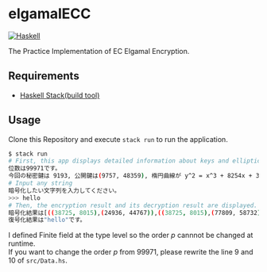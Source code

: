 # elgamalECC

[![Haskell](https://github.com/3to5thpower/elgamalECC/actions/workflows/haskell.yml/badge.svg)](https://github.com/3to5thpower/elgamalECC/actions/workflows/haskell.yml)

The Practice Implementation of EC Elgamal Encryption.

## Requirements

- [Haskell Stack(build tool)](https://docs.haskellstack.org/en/stable/README/)

## Usage

Clone this Repository and execute `stack run` to run the application.

```sh
$ stack run
# First, this app displays detailed information about keys and elliptic curves.
位数は99971です。
今回の秘密鍵は 9193, 公開鍵は(9757, 48359), 楕円曲線が y^2 = x^3 + 8254x + 3760, 生成元Gは(4108, 3619)です。
# Input any string
暗号化したい文字列を入力してください。
>>> hello
# Then, the encryption result and its decryption result are displayed.
暗号化結果は[((38725, 8015),(24936, 44767)),((38725, 8015),(77809, 58732)),((38725, 8015),(67936, 46681))]です。
復号化結果は"hello"です。
```

I defined Finite field at the type level so the order _p_ cannnot be changed at runtime.  
If you want to change the order _p_ from 99971, please rewrite the line 9 and 10 of `src/Data.hs`.
